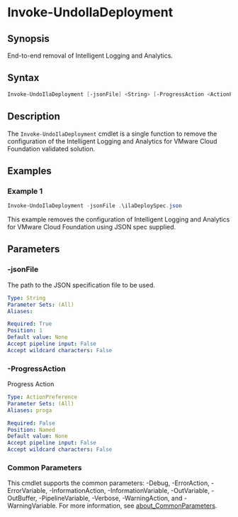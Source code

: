 # Invoke-UndoIlaDeployment

## Synopsis

End-to-end removal of Intelligent Logging and Analytics.

## Syntax

```powershell
Invoke-UndoIlaDeployment [-jsonFile] <String> [-ProgressAction <ActionPreference>] [<CommonParameters>]
```

## Description

The `Invoke-UndoIlaDeployment` cmdlet is a single function to remove the configuration of the Intelligent Logging
and Analytics for VMware Cloud Foundation validated solution.

## Examples

### Example 1

```powershell
Invoke-UndoIlaDeployment -jsonFile .\ilaDeploySpec.json
```

This example removes the configuration of Intelligent Logging and Analytics for VMware Cloud Foundation using JSON spec supplied.

## Parameters

### -jsonFile

The path to the JSON specification file to be used.

```yaml
Type: String
Parameter Sets: (All)
Aliases:

Required: True
Position: 1
Default value: None
Accept pipeline input: False
Accept wildcard characters: False
```

### -ProgressAction

Progress Action

```yaml
Type: ActionPreference
Parameter Sets: (All)
Aliases: proga

Required: False
Position: Named
Default value: None
Accept pipeline input: False
Accept wildcard characters: False
```

### Common Parameters

This cmdlet supports the common parameters: -Debug, -ErrorAction, -ErrorVariable, -InformationAction, -InformationVariable, -OutVariable, -OutBuffer, -PipelineVariable, -Verbose, -WarningAction, and -WarningVariable. For more information, see [about_CommonParameters](http://go.microsoft.com/fwlink/?LinkID=113216).
